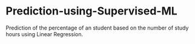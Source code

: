 # Prediction-using-Supervised-ML
Prediction of the percentage of an student based on the number of study hours using Linear Regression.
